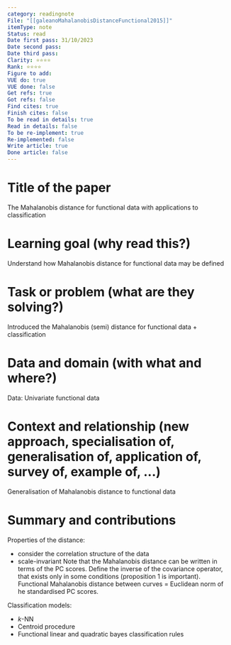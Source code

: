 ```yaml
---
category: readingnote
File: "[[galeanoMahalanobisDistanceFunctional2015]]"
itemType: note
Status: read
Date first pass: 31/10/2023
Date second pass: 
Date third pass: 
Clarity: ⭐️⭐️⭐️⭐️
Rank: ⭐️⭐️⭐️⭐️
Figure to add: 
VUE do: true
VUE done: false
Get refs: true
Got refs: false
Find cites: true
Finish cites: false
To be read in details: true
Read in details: false
To be re-implement: true
Re-implemented: false
Write article: true
Done article: false
---
```

# Title of the paper

The Mahalanobis distance for functional data with applications to classification

# Learning goal (why read this?)

Understand how Mahalanobis distance for functional data may be defined

# Task or problem (what are they solving?)

Introduced the Mahalanobis (semi) distance for functional data + classification

# Data and domain (with what and where?)

Data: Univariate functional data

# Context and relationship (new approach, specialisation of, generalisation of, application of, survey of, example of, ...)

Generalisation of Mahalanobis distance to functional data

# Summary and contributions

Properties of the distance:
* consider the correlation structure of the data
* scale-invariant
Note that the Mahalanobis distance can be written in terms of the PC scores.
Define the inverse of the covariance operator, that exists only in some conditions (proposition 1 is important).
Functional Mahalanobis distance between curves = Euclidean norm of he standardised PC scores.

Classification models:
* $k$-NN
* Centroid procedure
* Functional linear and quadratic bayes classification rules